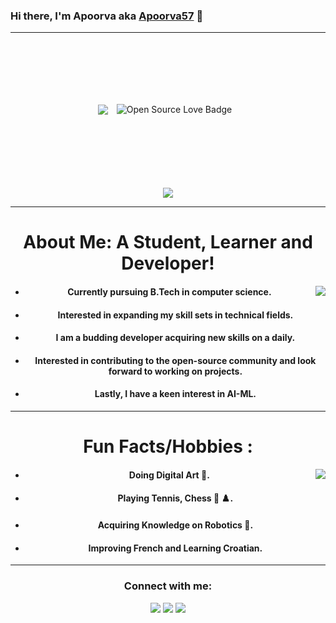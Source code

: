 ### Hi there, I'm Apoorva aka [Apoorva57][website] 👋 
---
<div align="center">
<img align="center" src="https://visitor-badge.glitch.me/badge?page_id=Apoorva57.visitor-badge"/> <img align="center" src="https://badges.frapsoft.com/os/v1/open-source.svg?v=103)" alt="Open Source Love Badge" vspace="100" hspace="10"/> 
<br>
<br>
<img align="center" src="https://github-readme-stats.vercel.app/api?username=Apoorva57&theme=algolia&show_icons=true"(https://github.com/Apoorva57/github-readme-stats)
</div>

---
# About Me: A Student, Learner and Developer!
<img align="right" src="https://user-images.githubusercontent.com/97695341/149590270-7be21eea-6e76-4fbe-96a6-853540d79c60.gif"/>

  
* #### Currently pursuing B.Tech in computer science.
* #### Interested in expanding my skill sets in technical fields.
* #### I am a budding developer acquiring new skills on a daily. 
* #### Interested in contributing to the open-source community and look forward to working on projects. 
* #### Lastly, I have a keen interest in AI-ML. 
--- 
# Fun Facts/Hobbies :
<img align="right" src="https://user-images.githubusercontent.com/97695341/149574638-bdef4f80-0d1c-4b75-8a27-cbb69e55211f.gif"/>

* #### Doing Digital Art :art:.
* #### Playing Tennis, Chess :tennis: :chess_pawn:.
* #### Acquiring Knowledge on Robotics :robot:.
* #### Improving French and Learning Croatian.

---

### Connect with me:

<a href="https://www.linkedin.com/in/apoorva-singh-1b536222b/"><img src= "https://img.shields.io/badge/linkedin-%230077B5.svg?&style=for-the-badge&logo=linkedin&logoColor=white"></a>  <a href="https://github.com/Apoorva57"><img src= "https://user-images.githubusercontent.com/97695341/149578997-318cd2cb-4217-4ebc-b7f2-00b662cb46d5.jpg"></a>  <a href="https://www.instagram.com/apoorva_.s/?hl=en"><img src= "https://user-images.githubusercontent.com/97695341/149578635-d94bf70e-3582-4cac-b75e-c976218b1247.jpg"></a>

  
[website]: https://github.com/Apoorva57
[instagram]: https://www.instagram.com/apoorva_.s/?hl=en
[linkedin]: https://www.linkedin.com/in/apoorva-singh-1b536222b
